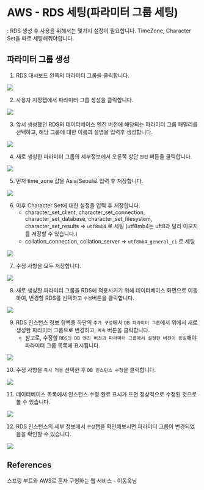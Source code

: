 # AWS - RDS 세팅(파라미터 그룹 세팅)
: RDS 생성 후 사용을 위해서는 몇가지 설정이 필요합니다. TimeZone, Character Set을 따로 세팅해줘야합니다.

## 파라미터 그룹 생성

1. RDS 대시보드 왼쪽의 파라미터 그룹을 클릭합니다.

![](../img/rds_parameter_01.png)

2. 사용자 지정탭에서 파라미터 그룹 생성을 클릭합니다.

![](../img/rds_parameter_02.png)

3. 앞서 생성했던 RDS의 데이터베이스 엔진 버전에 해당되는 파라미터 그룹 패밀리를 선택하고, 해당 그룹에 대한 이름과 설명을 입력후 생성합니다.

![](../img/rds_parameter_03.png)

4. 새로 생성한 파라미터 그룹의 세부정보에서 오른쪽 상단 `편집` 버튼을 클릭합니다.

![](../img/rds_parameter_04.png)

5. 먼저 time_zone 값을 Asia/Seoul로 입력 후 저장합니다.

![](../img/rds_parameter_12.png)

6. 이후 Character Set에 대한 설정을 입력 후 저장합니다.
   - character_set_client, character_set_connection, character_set_database, character_set_filesystem, character_set_results => `utf8mb4` 로 세팅 (utf8mb4는 uft8과 달리 이모지를 저장할 수 있습니다.)
   - collation_connection, collation_server => `utf8mb4_general_ci` 로 세팅

![](../img/rds_parameter_05.png)

7. 수정 사항을 모두 저장합니다.

![](../img/rds_parameter_06.png)

8. 새로 생성한 파라미터 그룹을 RDS에 적용시키기 위해 데이터베이스 화면으로 이동하여, 변경할 RDS를 선택하고 `수정`버튼을 클릭합니다.

![](../img/rds_parameter_07.png)

9. RDS 인스턴스 정보 항목중 하단의 `추가 구성`에서 `DB 파라미터 그룹`에서 위에서 새로 생성한 파라미터 그룹으로 변경하고, `계속` 버튼을 클릭합니다.
   - 참고로, 수정할 `RDS의 DB 엔진 버전과 파라미터 그룹에서 설정한 버전이 동일`해야 파라미터 그룹 목록에 표시됩니다. 

![](../img/rds_parameter_08.png)

10. 수정 사항을 `즉시 적용` 선택한 후 `DB 인스턴스 수정`을 클릭합니다.

![](../img/rds_parameter_09.png)

11. 데이터베이스 목록에서 인스턴스 수정 완료 표시가 뜨면 정상적으로 수정된 것으로 볼 수 있습니다.

![](../img/rds_parameter_10.png)

12. RDS 인스턴스의 세부 정보에서 `구성`탭을 확인해보시면 파라미터 그룹이 변경되었음을 확인할 수 있습니다.

![](../img/rds_parameter_11.png)

## References
스프링 부트와 AWS로 혼자 구현하는 웹 서비스 - 이동욱님<br>